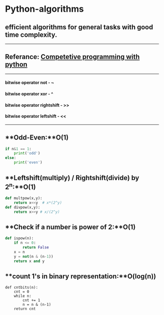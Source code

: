 # **Python-algorithms**  
## efficient algorithms for general tasks with good time complexity.  

------------------------------------------------------------------------------------

## **Referance:** [Competetive programming with python](https://www.youtube.com/playlist?list=PLS1QulWo1RIZZc0V_a8cEuFFkF5KbGlsf)  

------------------------------------------------------------------------------------
#### bitwise operator not - ~  
#### bitwise operator xor - ^  
#### bitwise operator rightshift - >>  
#### bitwise operator leftshift - <<  

-------------------------------------------------------------------------------------
## **Odd-Even:**O(1)  
```python
if n&1 == 1:
    print('odd')
else:
    print('even')
```
## **Leftshift(multiply) / Rightshift(divide) by 2<sup>n</sup>:**O(1)  
```python
def multpow(x,y):
    return x<<y  # x*(2^y)
def divpow(x,y):
    return x>>y # x/(2^y)
```
## **Check if a number is power of 2:**O(1)  
```python
def ispow(n):
    if n <= 0:
        return False
    x = n
    y = not(n & (n-1))
    return x and y
```
## **count 1's in binary representation:**O(log(n))  
```python''
def cntbits(n):
    cnt = 0
    while n:
        cnt += 1
        n = n & (n-1)
    return cnt
```
